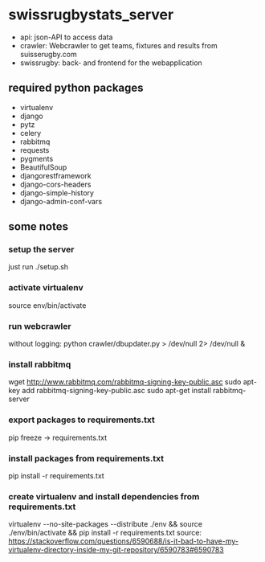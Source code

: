 swissrugbystats_server
======================

- api: json-API to access data
- crawler: Webcrawler to get teams, fixtures and results from suisserugby.com
- swissrugby: back- and frontend for the webapplication


required python packages
------------------------
- virtualenv
- django
- pytz
- celery
- rabbitmq
- requests
- pygments
- BeautifulSoup
- djangorestframework
- django-cors-headers
- django-simple-history
- django-admin-conf-vars

some notes
----------

### setup the server
just run
./setup.sh

### activate virtualenv
source env/bin/activate

### run webcrawler
without logging:
python crawler/dbupdater.py > /dev/null 2> /dev/null &

### install rabbitmq
wget http://www.rabbitmq.com/rabbitmq-signing-key-public.asc
sudo apt-key add rabbitmq-signing-key-public.asc
sudo apt-get install rabbitmq-server

### 

### export packages to requirements.txt
pip freeze -> requirements.txt

### install packages from requirements.txt
pip install -r requirements.txt

### create virtualenv and install dependencies from requirements.txt
virtualenv --no-site-packages --distribute ./env && source ./env/bin/activate && pip install -r requirements.txt
source: https://stackoverflow.com/questions/6590688/is-it-bad-to-have-my-virtualenv-directory-inside-my-git-repository/6590783#6590783

